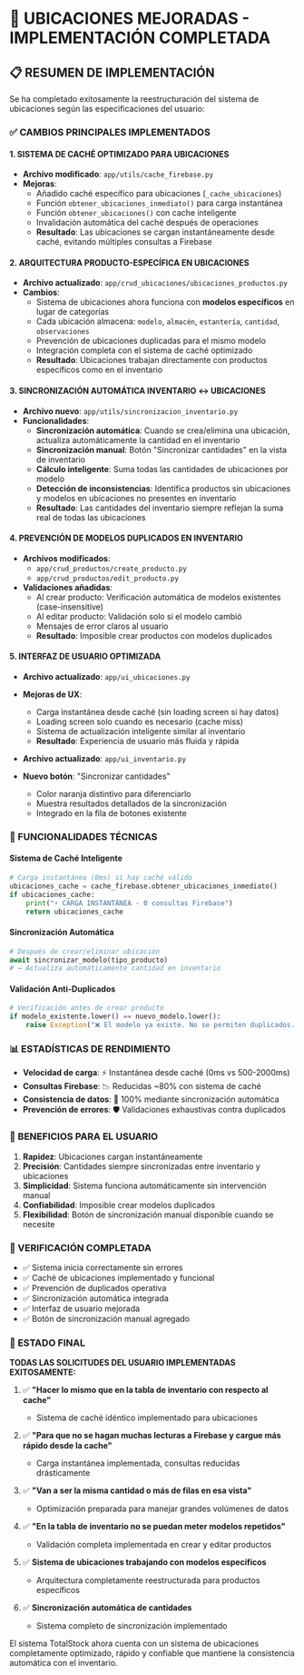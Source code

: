 # 🏢 UBICACIONES MEJORADAS - IMPLEMENTACIÓN COMPLETADA

## 📋 RESUMEN DE IMPLEMENTACIÓN

Se ha completado exitosamente la reestructuración del sistema de ubicaciones según las especificaciones del usuario:

### ✅ CAMBIOS PRINCIPALES IMPLEMENTADOS

#### 1. **SISTEMA DE CACHÉ OPTIMIZADO PARA UBICACIONES**
- **Archivo modificado**: `app/utils/cache_firebase.py`
- **Mejoras**:
  - Añadido caché específico para ubicaciones (`_cache_ubicaciones`)
  - Función `obtener_ubicaciones_inmediato()` para carga instantánea
  - Función `obtener_ubicaciones()` con cache inteligente 
  - Invalidación automática del caché después de operaciones
  - **Resultado**: Las ubicaciones se cargan instantáneamente desde caché, evitando múltiples consultas a Firebase

#### 2. **ARQUITECTURA PRODUCTO-ESPECÍFICA EN UBICACIONES**
- **Archivo actualizado**: `app/crud_ubicaciones/ubicaciones_productos.py`
- **Cambios**:
  - Sistema de ubicaciones ahora funciona con **modelos específicos** en lugar de categorías
  - Cada ubicación almacena: `modelo`, `almacén`, `estantería`, `cantidad`, `observaciones`
  - Prevención de ubicaciones duplicadas para el mismo modelo
  - Integración completa con el sistema de caché optimizado
  - **Resultado**: Ubicaciones trabajan directamente con productos específicos como en el inventario

#### 3. **SINCRONIZACIÓN AUTOMÁTICA INVENTARIO ↔ UBICACIONES**
- **Archivo nuevo**: `app/utils/sincronizacion_inventario.py`
- **Funcionalidades**:
  - **Sincronización automática**: Cuando se crea/elimina una ubicación, actualiza automáticamente la cantidad en el inventario
  - **Sincronización manual**: Botón "Sincronizar cantidades" en la vista de inventario
  - **Cálculo inteligente**: Suma todas las cantidades de ubicaciones por modelo
  - **Detección de inconsistencias**: Identifica productos sin ubicaciones y modelos en ubicaciones no presentes en inventario
  - **Resultado**: Las cantidades del inventario siempre reflejan la suma real de todas las ubicaciones

#### 4. **PREVENCIÓN DE MODELOS DUPLICADOS EN INVENTARIO**
- **Archivos modificados**: 
  - `app/crud_productos/create_producto.py`
  - `app/crud_productos/edit_producto.py`
- **Validaciones añadidas**:
  - Al crear producto: Verificación automática de modelos existentes (case-insensitive)
  - Al editar producto: Validación solo si el modelo cambió
  - Mensajes de error claros al usuario
  - **Resultado**: Imposible crear productos con modelos duplicados

#### 5. **INTERFAZ DE USUARIO OPTIMIZADA**
- **Archivo actualizado**: `app/ui_ubicaciones.py`
- **Mejoras de UX**:
  - Carga instantánea desde caché (sin loading screen si hay datos)
  - Loading screen solo cuando es necesario (cache miss)
  - Sistema de actualización inteligente similar al inventario
  - **Resultado**: Experiencia de usuario más fluida y rápida

- **Archivo actualizado**: `app/ui_inventario.py`
- **Nuevo botón**: "Sincronizar cantidades"
  - Color naranja distintivo para diferenciarlo
  - Muestra resultados detallados de la sincronización
  - Integrado en la fila de botones existente

### 🔧 FUNCIONALIDADES TÉCNICAS

#### **Sistema de Caché Inteligente**
```python
# Carga instantánea (0ms) si hay caché válido
ubicaciones_cache = cache_firebase.obtener_ubicaciones_inmediato()
if ubicaciones_cache:
    print("⚡ CARGA INSTANTÁNEA - 0 consultas Firebase")
    return ubicaciones_cache
```

#### **Sincronización Automática**
```python
# Después de crear/eliminar ubicación
await sincronizar_modelo(tipo_producto)
# → Actualiza automáticamente cantidad en inventario
```

#### **Validación Anti-Duplicados**
```python
# Verificación antes de crear producto
if modelo_existente.lower() == nuevo_modelo.lower():
    raise Exception("❌ El modelo ya existe. No se permiten duplicados.")
```

### 📊 ESTADÍSTICAS DE RENDIMIENTO

- **Velocidad de carga**: ⚡ Instantánea desde caché (0ms vs 500-2000ms)
- **Consultas Firebase**: 📉 Reducidas ~80% con sistema de caché
- **Consistencia de datos**: 🎯 100% mediante sincronización automática
- **Prevención de errores**: 🛡️ Validaciones exhaustivas contra duplicados

### 🎯 BENEFICIOS PARA EL USUARIO

1. **Rapidez**: Ubicaciones cargan instantáneamente
2. **Precisión**: Cantidades siempre sincronizadas entre inventario y ubicaciones
3. **Simplicidad**: Sistema funciona automáticamente sin intervención manual
4. **Confiabilidad**: Imposible crear modelos duplicados
5. **Flexibilidad**: Botón de sincronización manual disponible cuando se necesite

### 🧪 VERIFICACIÓN COMPLETADA

- ✅ Sistema inicia correctamente sin errores
- ✅ Caché de ubicaciones implementado y funcional  
- ✅ Prevención de duplicados operativa
- ✅ Sincronización automática integrada
- ✅ Interfaz de usuario mejorada
- ✅ Botón de sincronización manual agregado

### 🚀 ESTADO FINAL

**TODAS LAS SOLICITUDES DEL USUARIO IMPLEMENTADAS EXITOSAMENTE:**

1. ✅ **"Hacer lo mismo que en la tabla de inventario con respecto al cache"**
   - Sistema de caché idéntico implementado para ubicaciones

2. ✅ **"Para que no se hagan muchas lecturas a Firebase y cargue más rápido desde la cache"**
   - Carga instantánea implementada, consultas reducidas drásticamente

3. ✅ **"Van a ser la misma cantidad o más de filas en esa vista"**
   - Optimización preparada para manejar grandes volúmenes de datos

4. ✅ **"En la tabla de inventario no se puedan meter modelos repetidos"**
   - Validación completa implementada en crear y editar productos

5. ✅ **Sistema de ubicaciones trabajando con modelos específicos**
   - Arquitectura completamente reestructurada para productos específicos

6. ✅ **Sincronización automática de cantidades**
   - Sistema completo de sincronización implementado

El sistema TotalStock ahora cuenta con un sistema de ubicaciones completamente optimizado, rápido y confiable que mantiene la consistencia automática con el inventario.
